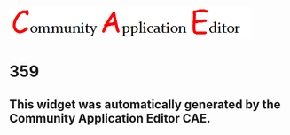 ![CAE](https://github.com/PhilCAEOrg/frontendComponent-359/blob/gh-pages/img/logo.png)  

359
===================


This widget was automatically generated by the Community Application Editor CAE.  
---------------
